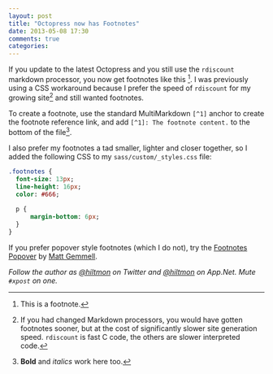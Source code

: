 ```yaml
---
layout: post
title: "Octopress now has Footnotes"
date: 2013-05-08 17:30
comments: true
categories: 
---
```


If you update to the latest Octopress and you still use the `rdiscount` markdown processor, you now get footnotes like this [^1].  <span class="light">I was previously using a CSS workaround because I prefer the speed of `rdiscount` for my growing site[^2] and still wanted footnotes.</span>

To create a footnote, use the standard MultiMarkdown `[^1]` anchor to create the footnote reference link, and add `[^1]: The footnote content.` to the bottom of the file[^3].

I also prefer my footnotes a tad smaller, lighter and closer together, so I added the following CSS to my `sass/custom/_styles.css` file:

``` sass
.footnotes {
  font-size: 13px;
  line-height: 16px;
  color: #666;
  
  p {
	  margin-bottom: 6px;
  }
}
```

If you prefer popover style footnotes (which I do not), try the [Footnotes Popover](https://github.com/mattgemmell/footnotes-popover) by [Matt Gemmell](http://mattgemmell.com).

*Follow the author as [@hiltmon](http://twitter.com/hiltmon) on Twitter and [@hiltmon](http://alpha.app.net/hiltmon) on App.Net. Mute `#xpost` on one.*

[^1]: This is a footnote.
[^2]: If you had changed Markdown processors, you would have gotten footnotes sooner, but at the cost of significantly slower site generation speed. `rdiscount` is fast C code, the others are slower interpreted code.
[^3]: **Bold** and *italics* work here too.